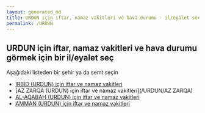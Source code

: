 ```yaml
---
layout: generated_md
title: URDUN için iftar, namaz vakitleri ve hava durumu - il/eyalet seç
permalink: /URDUN
---
```


## URDUN için iftar, namaz vakitleri ve hava durumu  görmek için bir il/eyalet seç

Aşağıdaki listeden bir şehir ya da semt seçin

* [IRBID (URDUN) için iftar ve namaz vakitleri](/URDUN/IRBID)
* [AZ ZARQA (URDUN) için iftar ve namaz vakitleri](/URDUN/AZ ZARQA)
* [AL-AQABAH (URDUN) için iftar ve namaz vakitleri](/URDUN/AL-AQABAH)
* [AMMAN (URDUN) için iftar ve namaz vakitleri](/URDUN/AMMAN)
